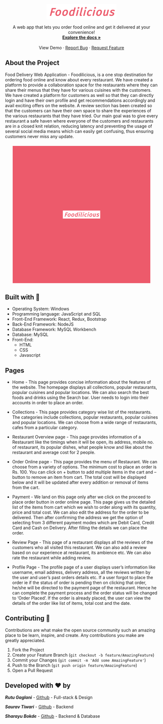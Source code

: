<br />
<p align="center">
  <img src="images/brand.png" alt="Logo" height=50 width=auto>
  
  <p align="center">
    A web app that lets you order food online and get it delivered at your convenience!
    <br />
    <a href="https://github.com/SharayuBokde/Foodilicious"><strong>Explore the docs »</strong></a>
    <br />
    <br />
    View Demo
    ·
    <a href="https://github.com/SharayuBokde/Foodilicious/issues">Report Bug</a>
    ·
    <a href="https://github.com/SharayuBokde/Foodilicious/issues">Request Feature</a>
  </p>
</p>

## About the Project
Food Delivery Web Application - Foodilicious, is a one stop destination for ordering food online and know about every restaurant. We have created a platform to provide a
collaboration space for the restaurants where they can share their menus that they have for various cuisines with the customers. We have created a platform for customers as well so that they can directly login and have their own profile and get recommendations accordingly and avail exciting offers on the website. A review section has been created so that the customers can have their own space to share the experiences of the various restaurants that they have tried. Our main goal was to give every restaurant a safe haven where everyone of the customers and restaurants are in a closed knit relation, reducing latency and preventing the usage of several social media means which can easily get confusing, thus ensuring customers never miss any update.

<h3 align="center"><img src="images/foodilicious-gif.gif" height=auto width=90%></h3>

## Built with 🔨

* Operating System: Windows
* Programming language: JavaScript and SQL
* Front-End Framework: React, Redux, Bootstrap
* Back-End Framework: NodeJS
* Database Framework: MySQL Workbench
* Database: MySQL
* Front-End: 
  * HTML
  * CSS
  * Javascript

## Pages 

* Home - This page provides concise information about the features of the website. The homepage displays all collections, popular restaurants, popular cuisines and popular locations. We can also search the best foods and drinks using the Search bar. User needs to login into their accounts in order to place an order.

* Collections - This page provides category wise list of the restaurants. The categories include collections, popular restaurants, popular cuisines and popular locations. We can choose from a wide range of restaurants, cafes from a particular category. 

* Restaurant Overview page - This page provides information of a Restaurant like the timings when it will be open, its address, mobile no. of restaurant, its popular dishes, what people know and like about the restaurant and average cost for 2 people.

* Order Online page - This page provides the menu of Restaurant. We can choose from a variety of options. The minimum cost to place an order is Rs. 100. You can click on + button to add multiple items in the cart and – button to remove an item from cart. The total cost will be displayed below and it will be updated after every addition or removal of items from the cart. 

* Payment - We land on this page only after we click on the proceed to place order button in order online page. This page gives us the detailed list of the items from cart which we wish to order along with its quantity, price and total cost. We can also edit the address for the order to be delivered. Then after confirming the address we get the option of selecting from 3 different payment modes which are Debit Card, Credit Card and Cash on Delivery. After filling the details we can place the order. 

* Review Page - This page of a restaurant displays all the reviews of the customers who all visited this restaurant. We can also add a review based on our experience at restaurant, its ambience etc. We can also rate the restaurant while adding review. 

* Profile Page - The profile page of a user displays user’s information like username, email address, delivery address, all the reviews written by the user and user’s past orders details etc. If a user forgot to place the order ie if the status of order is pending then on clicking that order, he/she will be directed to the payment page of the restaurant. Hence he can complete the payment process and the order status will be changed to ‘Order Placed’. If the order is already placed, the user can view the details of the order like list of items, total cost and the date.

## Contributing 🤝
Contributions are what make the open source community such an amazing place to be learn, inspire, and create. Any contributions you make are greatly appreciated.

1. Fork the Project
2. Create your Feature Branch (`git checkout -b feature/AmazingFeature`)
3. Commit your Changes (`git commit -m 'Add some AmazingFeature'`)
4. Push to the Branch (`git push origin feature/AmazingFeature`)
5. Open a Pull Request

## Developed with ❤️ by

**_Rutu Gaglani_** - [Github](https://github.com/rutugaglani) - Full-stack & Design

**_Saurav Tiwari_** - [Github](https://github.com/sauravtiwari27) - Backend

**_Sharayu Bokde_** - [Github](https://github.com/SharayuBokde) - Backend & Database

